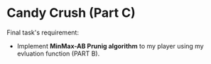 # Candy Crush (Part C)

Final task's requirement:

- Implement **MinMax-AB Prunig algorithm** to my player using my evluation function (PART B). 
